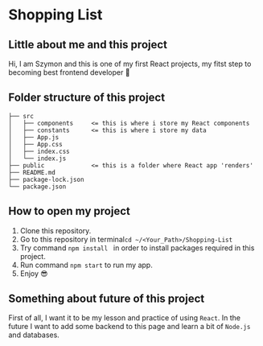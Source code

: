 # Shopping List
## Little about me and this project
Hi, I am Szymon and this is one of my first React projects, my fitst step to becoming best frontend developer :eyes:
## Folder structure of this project
```
├── src
│   ├── components     <= this is where i store my React components
│   ├── constants      <= this is where i store my data
│   ├── App.js
│   ├── App.css
│   ├── index.css
│   └── index.js
├── public             <= this is a folder where React app 'renders' 
├── README.md
├── package-lock.json
└── package.json
```
## How to open my project
1. Clone this repository.
2. Go to this repository in terminal```cd ~/<Your_Path>/Shopping-List ```
3. Try command ```npm install ``` in order to install packages required in this project.
4. Run command ```npm start``` to run my app.
5. Enjoy 😎

## Something about future of this project
First of all, I want it to be my lesson and practice of using ```React```. In the future I want to add some backend to this page and learn a bit of ```Node.js``` and databases.

